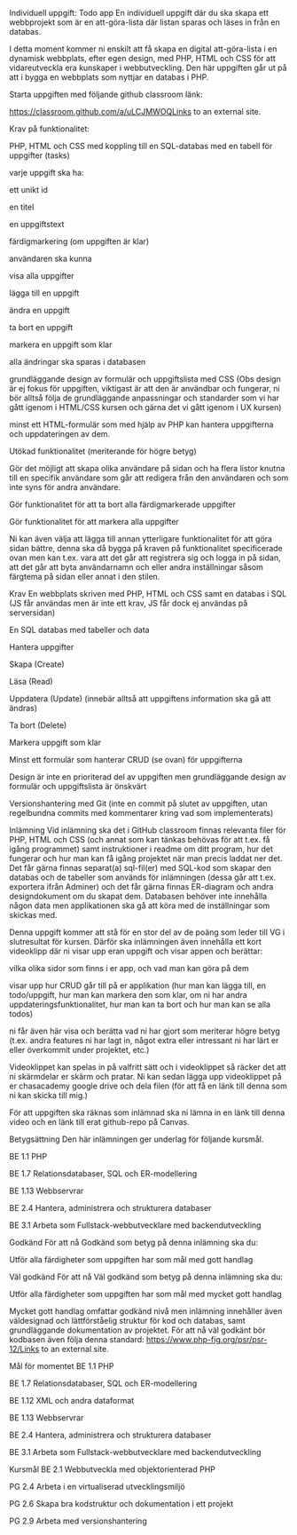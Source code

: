 Individuell uppgift: Todo app
En individuell uppgift där du ska skapa ett webbprojekt som är en att-göra-lista där listan sparas och läses in från en databas.

I detta moment kommer ni enskilt att få skapa en digital att-göra-lista i en dynamisk webbplats, efter egen design, med PHP, HTML och CSS för att vidareutveckla era kunskaper i webbutveckling. Den här uppgiften går ut på att i bygga en webbplats som nyttjar en databas i PHP.

Starta uppgiften med följande github classroom länk:

https://classroom.github.com/a/uLCJMWOQLinks to an external site.

Krav på funktionalitet:

PHP, HTML och CSS med koppling till en SQL-databas med en tabell för uppgifter (tasks)

varje uppgift ska ha:

ett unikt id

en titel

en uppgiftstext

färdigmarkering (om uppgiften är klar)

användaren ska kunna

visa alla uppgifter

lägga till en uppgift

ändra en uppgift

ta bort en uppgift

markera en uppgift som klar

alla ändringar ska sparas i databasen

grundläggande design av formulär och uppgiftslista med CSS (Obs design är ej fokus för uppgiften, viktigast är att den är användbar och fungerar, ni bör alltså följa de grundläggande anpassningar och standarder som vi har gått igenom i HTML/CSS kursen och gärna det vi gått igenom i UX kursen)

minst ett HTML-formulär som med hjälp av PHP kan hantera uppgifterna och uppdateringen av dem.

Utökad funktionalitet (meriterande för högre betyg)

Gör det möjligt att skapa olika användare på sidan och ha flera listor knutna till en specifik användare som går att redigera från den användaren och som inte syns för andra användare.

Gör funktionalitet för att ta bort alla färdigmarkerade uppgifter

Gör funktionalitet för att markera alla uppgifter

Ni kan även välja att lägga till annan ytterligare funktionalitet för att göra sidan bättre, denna ska då bygga på kraven på funktionalitet specificerade ovan men kan t.ex. vara att det går att registrera sig och logga in på sidan, att det går att byta användarnamn och eller andra inställningar såsom färgtema på sidan eller annat i den stilen.

Krav
En webbplats skriven med PHP, HTML och CSS samt en databas i SQL (JS får användas men är inte ett krav, JS får dock ej användas på serversidan)

En SQL databas med tabeller och data

Hantera uppgifter

Skapa (Create)

Läsa (Read)

Uppdatera (Update) (innebär alltså att uppgiftens information ska gå att ändras)

Ta bort (Delete)

Markera uppgift som klar

Minst ett formulär som hanterar CRUD (se ovan) för uppgifterna

Design är inte en prioriterad del av uppgiften men grundläggande design av formulär och uppgiftslista är önskvärt

Versionshantering med Git (inte en commit på slutet av uppgiften, utan regelbundna commits med kommentarer kring vad som implementerats)

Inlämning
Vid inlämning ska det i GitHub classroom finnas relevanta filer för PHP, HTML och CSS (och annat som kan tänkas behövas för att t.ex. få igång programmet) samt instruktioner i readme om ditt program, hur det fungerar och hur man kan få igång projektet när man precis laddat ner det. Det får gärna finnas separat(a) sql-fil(er) med SQL-kod som skapar den databas och de tabeller som används för inlämningen (dessa går att t.ex. exportera ifrån Adminer) och det får gärna finnas ER-diagram och andra designdokument om du skapat dem. Databasen behöver inte innehålla någon data men applikationen ska gå att köra med de inställningar som skickas med.

 

Denna uppgift kommer att stå för en stor del av de poäng som leder till VG i slutresultat för kursen. Därför ska inlämningen även innehålla ett kort videoklipp där ni visar upp eran uppgift och visar appen och berättar:

vilka olika sidor som finns i er app, och vad man kan göra på dem

visar upp hur CRUD går till på er applikation (hur man kan lägga till, en todo/uppgift, hur man kan markera den som klar, om ni har andra uppdateringsfunktionalitet, hur man kan ta bort och hur man kan se alla todos)

ni får även här visa och berätta vad ni har gjort som meriterar högre betyg (t.ex. andra features ni har lagt in, något extra eller intressant ni har lärt er eller överkommit under projektet, etc.)

Videoklippet kan spelas in på valfritt sätt och i videoklippet så räcker det att ni skärmdelar er skärm och pratar. Ni kan sedan lägga upp videoklippet på er chasacademy google drive och dela filen (för att få en länk till denna som ni kan skicka till mig.)

För att uppgiften ska räknas som inlämnad ska ni lämna in en länk till denna video och en länk till erat github-repo på Canvas.

Betygsättning
Den här inlämningen ger underlag för följande kursmål. 

BE 1.1 PHP

BE 1.7 Relationsdatabaser, SQL och ER-modellering

BE 1.13 Webbservrar

BE 2.4 Hantera, administrera och strukturera databaser

BE 3.1 Arbeta som Fullstack-webbutvecklare med backendutveckling

Godkänd
För att nå Godkänd som betyg på denna inlämning ska du:

Utför alla färdigheter som uppgiften har som mål med gott handlag

Väl godkänd
För att nå Väl godkänd som betyg på denna inlämning ska du:

Utför alla färdigheter som uppgiften har som mål med mycket gott handlag

Mycket gott handlag omfattar godkänd nivå men inlämning innehåller även väldesignad och lättförståelig struktur för kod och databas, samt grundläggande dokumentation av projektet. För att nå väl godkänt bör kodbasen även följa denna standard: https://www.php-fig.org/psr/psr-12/Links to an external site.

Mål för momentet
BE 1.1 PHP

BE 1.7 Relationsdatabaser, SQL och ER-modellering

BE 1.12  XML och andra dataformat

BE 1.13  Webbservrar

BE 2.4 Hantera, administrera och strukturera databaser

BE 3.1  Arbeta som Fullstack-webbutvecklare med backendutveckling

Kursmål
BE 2.1 Webbutveckla med objektorienterad PHP

PG 2.4 Arbeta i en virtualiserad utvecklingsmiljö

PG 2.6 Skapa bra kodstruktur och dokumentation i ett projekt

PG 2.9 Arbeta med versionshantering